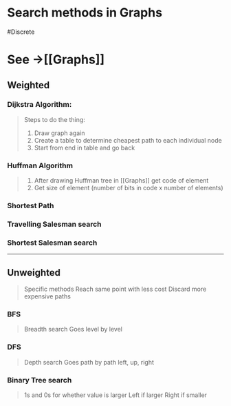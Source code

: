 # Search methods in Graphs

#Discrete 
# See ->[[Graphs]]
## Weighted
### Dijkstra Algorithm:
> Steps to do the thing:
> 1. Draw graph again
> 2. Create a table to determine cheapest path to each individual node
> 3. Start from end in table and go back

### Huffman Algorithm
>1. After drawing Huffman tree in [[Graphs]]  get code of element
>2. Get size of element (number of bits in code x number of elements) 
### Shortest Path
### Travelling Salesman search
### Shortest Salesman search
----
## Unweighted
> Specific methods
> Reach same point with less cost
> Discard more expensive paths
### BFS
> Breadth search
> Goes level by level
### DFS
> Depth search
> Goes path by path
> left, up, right
### Binary Tree search
> 1s and 0s for whether value is larger
> Left if larger
> Right if smaller

